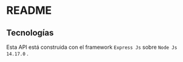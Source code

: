 # README

## Tecnologías
Esta API está construida con el framework `Express Js` sobre `Node Js 14.17.0` .

